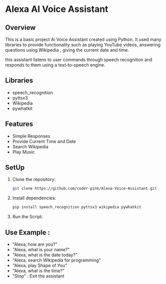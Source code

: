 # Alexa AI Voice Assistant

## Overview
This is a basic project Ai Voice Assistant created using Python. It used many libraries to provide functionality such as playing YouTube videos, answering questions using Wikipedia 
, giving the current date and time.

this assistant listens to user commands through speech recognition and responds to them using a text-to-speech engine.


## Libraries
- speech_recognition
- pyttsx3
- Wikipedia
- pywhatkit


## Features

- Simple Responses
- Provide Current Time and Date
- Search Wikipedia
- Play Music
  


## SetUp

1. Clone the repository:
    ```bash
    git clone https://github.com/coder-pink/Alexa-Voice-Assistant.git
    ```
2. Install dependencies:
    ```bash
    pip install speech_recognition pyttsx3 wikipedia pywhatkit
    ```
3. Run the Script:


## Use Example :

- "Alexa, how are you?"
- "Alexa, what is your name?"
- "Alexa, what is the date today?"
- "Alexa, search Wikipedia for programming"
- "Alexa, play Shape of You"
- "Alexa, what is the time?"
- "Stop" : Exit the assistant

   
